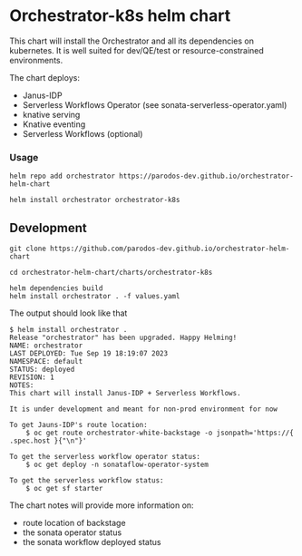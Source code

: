# Orchestrator-k8s helm chart 

This chart will install the Orchestrator and all its dependencies on kubernetes. 
It is well suited for dev/QE/test or resource-constrained environments.

The chart deploys:
- Janus-IDP
- Serverless Workflows Operator (see sonata-serverless-operator.yaml)
- knative serving
- Knative eventing
- Serverless Workflows (optional)

### Usage

```console
helm repo add orchestrator https://parodos-dev.github.io/orchestrator-helm-chart

helm install orchestrator orchestrator-k8s
```


## Development
```console
git clone https://github.com/parodos-dev.github.io/orchestrator-helm-chart

cd orchestrator-helm-chart/charts/orchestrator-k8s

helm dependencies build
helm install orchestrator . -f values.yaml 
```


The output should look like that
```console
$ helm install orchestrator .
Release "orchestrator" has been upgraded. Happy Helming!
NAME: orchestrator
LAST DEPLOYED: Tue Sep 19 18:19:07 2023
NAMESPACE: default
STATUS: deployed
REVISION: 1
NOTES:
This chart will install Janus-IDP + Serverless Workflows.

It is under development and meant for non-prod environment for now

To get Jauns-IDP's route location:
    $ oc get route orchestrator-white-backstage -o jsonpath='https://{ .spec.host }{"\n"}'

To get the serverless workflow operator status:
    $ oc get deploy -n sonataflow-operator-system 

To get the serverless workflow status:
    $ oc get sf starter 

```

The chart notes will provide more information on:
  - route location of backstage
  - the sonata operator status
  - the sonata workflow deployed status
